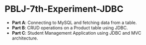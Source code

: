 # PBLJ-7th-Experiment-JDBC

- **Part A**: Connecting to MySQL and fetching data from a table.  
- **Part B**: CRUD operations on a Product table using JDBC.  
- **Part C**: Student Management Application using JDBC and MVC architecture.
